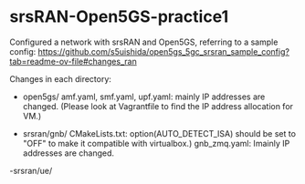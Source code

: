 # srsRAN-Open5GS-practice1
Configured a network with srsRAN and Open5GS,
referring to a sample config: https://github.com/s5uishida/open5gs_5gc_srsran_sample_config?tab=readme-ov-file#changes_ran

Changes in each directory:
- open5gs/
amf.yaml, smf.yaml, upf.yaml: mainly IP addresses are changed. (Please look at Vagrantfile to find the IP address allocation for VM.)

- srsran/gnb/
CMakeLists.txt: option(AUTO_DETECT_ISA) should be set to "OFF" to make it compatible with virtualbox.)
gnb_zmq.yaml: Imainly IP addresses are changed.

-srsran/ue/
